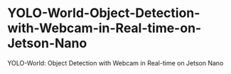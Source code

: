 # YOLO-World-Object-Detection-with-Webcam-in-Real-time-on-Jetson-Nano
YOLO-World: Object Detection with Webcam in Real-time on Jetson Nano
